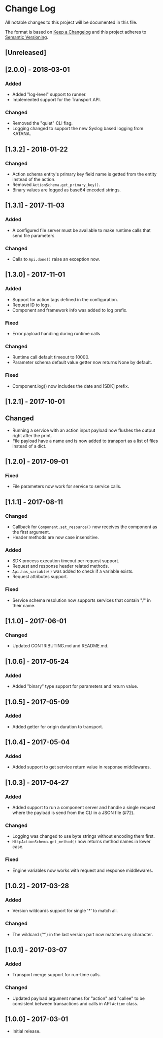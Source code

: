 # Change Log
All notable changes to this project will be documented in this file.

The format is based on [Keep a Changelog](http://keepachangelog.com/)
and this project adheres to [Semantic Versioning](http://semver.org/).

## [Unreleased]

## [2.0.0] - 2018-03-01
### Added
- Added "log-level" support to runner.
- Implemented support for the Transport API.

### Changed
- Removed the "quiet" CLI flag.
- Logging changed to support the new Syslog based logging from KATANA.

## [1.3.2] - 2018-01-22
### Changed
- Action schema entity's primary key field name is getted from the
  entity instead of the action.
- Removed `ActionSchema.get_primary_key()`.
- Binary values are logged as base64 encoded strings.

## [1.3.1] - 2017-11-03
### Added
- A configured file server must be available to make runtime calls
  that send file parameters.

### Changed
- Calls to `Api.done()` raise an exception now.

## [1.3.0] - 2017-11-01
### Added
- Support for action tags defined in the configuration.
- Request ID to logs.
- Component and framework info was added to log prefix.

### Fixed
- Error payload handling during runtime calls

### Changed
- Runtime call default timeout to 10000.
- Parameter schema default value getter now returns None by default.

### Fixed
- Component.log() now includes the date and [SDK] prefix.

## [1.2.1] - 2017-10-01
## Changed
- Running a service with an action input payload now flushes the output
  right after the print.
- File payload have a name and is now added to transport as a list of
  files instead of a dict.

## [1.2.0] - 2017-09-01
### Fixed
- File parameters now work for service to service calls.

## [1.1.1] - 2017-08-11
### Changed
- Callback for `Component.set_resource()` now receives the component as
  the first argument.
- Header methods are now case insensitive.

### Added
- SDK process execution timeout per request support.
- Request and response header related methods.
- `Api.has_variable()` was added to check if a variable exists.
- Request attributes support.

### Fixed
- Service schema resolution now supports services that contain
  "/" in their name.

## [1.1.0] - 2017-06-01
### Changed
- Updated CONTRIBUTING.md and README.md.

## [1.0.6] - 2017-05-24
### Added
- Added "binary" type support for parameters and return value.

## [1.0.5] - 2017-05-09
### Added
- Added getter for origin duration to transport.

## [1.0.4] - 2017-05-04
### Added
- Added support to get service return value in response middlewares.

## [1.0.3] - 2017-04-27
### Added
- Added support to run a component server and handle a single request
  where the payload is send from the CLI in a JSON file (#72).

### Changed
- Logging was changed to use byte strings without encoding them first.
- `HttpActionSchema.get_method()` now returns method names in lower case.

### Fixed
- Engine variables now works with request and response middlewares.

## [1.0.2] - 2017-03-28
### Added
- Version wildcards support for single '*' to match all.

### Changed
- The wildcard ('*') in the last version part now matches any character.

## [1.0.1] - 2017-03-07
### Added
- Transport merge support for run-time calls.

### Changed
- Updated payload argument names for "action" and "callee" to be consistent
  between transactions and calls in API `Action` class.

## [1.0.0] - 2017-03-01
- Initial release.
